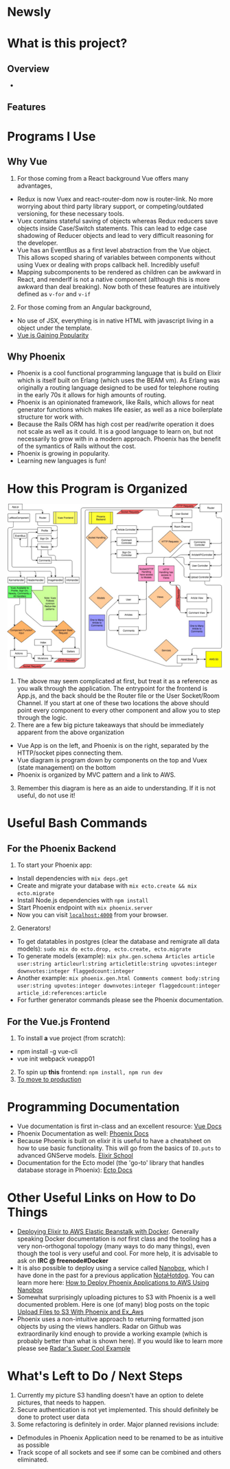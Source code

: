 # Newsly

# What is this project?
## Overview
  -
## Features

# Programs I Use
## Why Vue
  1. For those coming from a React background Vue offers many advantages,
  * Redux is now Vuex and react-router-dom now is router-link. No more worrying about third party library support, or competing/outdated versioning, for these necessary tools.
  * Vuex contains stateful saving of objects whereas Redux reducers save objects inside Case/Switch statements. This can lead to edge case shadowing of Reducer objects and lead to very difficult reasoning for the developer.
  * Vue has an EventBus as a first level abstraction from the Vue object. This allows scoped sharing of variables between components without using Vuex or dealing with props callback hell. Incredibly useful!
  * Mapping subcomponents to be rendered as children can be awkward in React, and renderIf is not a native component (although this is more awkward than deal breaking). Now both of these features are intuitively defined as `v-for` and `v-if`
  2. For those coming from an Angular background,
  * No use of JSX, everything is in native HTML with javascript living in a object under the template.
  * [Vue is Gaining Popularity](https://medium.com/unicorn-supplies/angular-vs-react-vs-vue-a-2017-comparison-c5c52d620176)

## Why Phoenix
 - Phoenix is a cool functional programming language that is build on Elixir which is itself built on Erlang (which uses the BEAM vm). As Erlang was originally a routing language designed to be used for telephone routing in the early 70s it allows for high amounts of routing.
 - Phoenix is an opinionated framework, like Rails, which allows for neat generator functions which makes life easier, as well as a nice boilerplate structure tor work with.
 - Because the Rails ORM has high cost per read/write operation it does not scale as well as it could. It is a good language to learn on, but not necessarily to grow with in a modern approach. Phoenix has the benefit of the symantics of Rails without the cost.
 - Phoenix is growing in popularity.
 - Learning new languages is fun!


# How this Program is Organized
![Screenshot](/NewslyProgramSpecs.jpg?raw=true "Program Specs")
1. The above may seem complicated at first, but treat it as a reference as you walk through the application. The entrypoint for the frontend is App.js, and the back should be the Router file or the User Socket/Room Channel. If you start at one of these two locations the above should point every component to every other component and allow you to step through the logic.
2. There are a few big picture takeaways that should be immediately apparent from the above organization
* Vue App is on the left, and Phoenix is on the right, separated by the HTTP/socket pipes connecting them.
* Vue diagram is program down by components on the top and Vuex (state management) on the bottom
* Phoenix is organized by MVC pattern and a link to AWS.
3. Remember this diagram is here as an aide to understanding. If it is not useful, do not use it!


# Useful Bash Commands
## For the Phoenix Backend
1. To start your Phoenix app:

  * Install dependencies with `mix deps.get`
  * Create and migrate your database with `mix ecto.create && mix ecto.migrate`
  * Install Node.js dependencies with `npm install`
  * Start Phoenix endpoint with `mix phoenix.server`
  * Now you can visit [`localhost:4000`](http://localhost:4000) from your browser.
  
2. Generators!
- To get datatables in postgres (clear the database and remigrate all data models): `sudo mix do ecto.drop, ecto.create, ecto.migrate`
- To generate models (example): `mix phx.gen.schema Articles article user:string articleurl:string articletitle:string upvotes:integer downvotes:integer flaggedcount:integer`
- Another example: `mix phoenix.gen.html Comments comment body:string user:string upvotes:integer downvotes:integer flaggedcount:integer article_id:references:article`
- For further generator commands please see the Phoenix documentation.

## For the Vue.js Frontend
1. To install **a** vue project (from scratch):
* npm install -g vue-cli
* vue init webpack vueapp01
2. To spin up **this** frontend: `npm install, npm run dev`
3. [To move to production](https://stackoverflow.com/questions/42936588/how-to-deploy-vue-app)


# Programming Documentation
- Vue documentation is first in-class and an excellent resource: [Vue Docs](https://vuejs.org/v2/guide/)
- Phoenix Documentation as well: [Phoenix Docs](https://hexdocs.pm/phoenix/Phoenix.html)
- Because Phoenix is built on elixir it is useful to have a cheatsheet on how to use basic functionality. This will go from the basics of `IO.puts` to advanced GNServe models. [Elixir School](https://elixirschool.com/en/)
- Documentation for the Ecto model (the 'go-to' library that handles database storage in Phoenix): [Ecto Docs](https://hexdocs.pm/ecto/Ecto.html)


# Other Useful Links on How to Do Things
- [Deploying Elixir to AWS Elastic Beanstalk with Docker](https://robots.thoughtbot.com/deploying-elixir-to-aws-elastic-beanstalk-with-docker). Generally speaking Docker documentation is *not* first class and the tooling has a very non-orthogonal topology (many ways to do many things), even though the tool is very useful and cool. For more help, it is advisable to ask on **IRC @ freenode#Docker**
- It is also possible to deploy using a service called [Nanobox](nanobox.io), which I have done in the past for a previous application [NotaHotdog](pennydrop.nanobox.io). You can learn more here:
[How to Deploy Phoenix Applications to AWS Using Nanobox](https://content.nanobox.io/how-to-deploy-phoenix-applications-to-aws-using-nanobox/)
- Somewhat surprisingly uploading pictures to S3 with Phoenix is a well documented problem. Here is one (of many) blog posts on the topic [Upload Files to S3 With Phoenix and Ex_Aws](https://alexgaribay.com/2017/01/20/upload-files-to-s3-with-phoenix-and-ex_aws-2/)
- Phoenix uses a non-intuitive approach to returning formatted json objects by using the views handlers. Radar on Github was extraordinarily kind enough to provide a working example (which is probably better than what is shown here). If you would like to learn more please see [Radar's Super Cool Example](https://github.com/radar/phoenix-views-example)


# What's Left to Do / Next Steps
1. Currently my picture S3 handling doesn't have an option to delete pictures, that needs to happen.
2. Secure authentication is not yet implemented. This should definitely be done to protect user data
3. Some refactoring is definitely in order. Major planned revisions include:
* Defmodules in Phoenix Application need to be renamed to be as intuitive as possible
* Track scope of all sockets and see if some can be combined and others eliminated.
